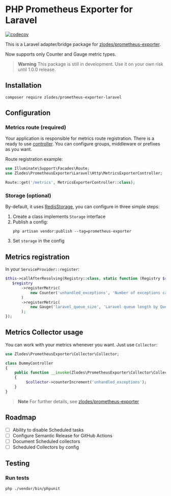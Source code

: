 # PHP Prometheus Exporter for Laravel

[![codecov](https://codecov.io/gh/zlodes/php-prometheus-exporter-laravel/branch/master/graph/badge.svg?token=JYPUW0UYT5)](https://codecov.io/gh/zlodes/php-prometheus-exporter-laravel)

This is a Laravel adapter/bridge package for [zlodes/prometheus-exporter](https://github.com/zlodes/php-prometheus-exporter).

Now supports only Counter and Gauge metric types.

> **Warning**
> This package is still in development. Use it on your own risk until 1.0.0 release.

## Installation

```shell
composer require zlodes/prometheus-exporter-laravel
```

## Configuration

### Metrics route (required)

Your application is responsible for metrics route registration. There is a ready to use [controller](src/Http/MetricsExporterController.php). You can configure groups, middleware or prefixes as you want.

Route registration example:

```php
use Illuminate\Support\Facades\Route;
use Zlodes\PrometheusExporter\Laravel\Http\MetricsExporterController;

Route::get('/metrics', MetricsExporterController::class);
```

### Storage (optional)

By-default, it uses [RedisStorage](src/Storage/RedisStorage.php), you can configure in three simple steps:

1. Create a class implements `Storage` interface
2. Publish a config:
   ```shell
   php artisan vendor:publish --tag=prometheus-exporter
   ```
3. Set `storage` in the config

## Metrics registration

In your `ServiceProvider::register`:
```php
$this->callAfterResolving(Registry::class, static function (Registry $registry): void {
   $registry
       ->registerMetric(
           new Counter('unhandled_exceptions', 'Number of exceptions caught by Exception Handler')
       )
       ->registerMetric(
           new Gauge('laravel_queue_size', 'Laravel queue length by Queue')
       );
});
```

## Metrics Collector usage

You can work with your metrics whenever you want. Just use `Collector`: 

```php
use Zlodes\PrometheusExporter\Collector\Collector;

class DummyController
{
    public function __invoke(Zlodes\PrometheusExporter\Collector\Collector $collector)
    {
         $collector->counterIncrement('unhandled_exceptions');
    }
}
```

> **Note**
> For further details, see [zlodes/prometheus-exporter](https://github.com/zlodes/php-prometheus-exporter)


## Roadmap

- [ ] Ability to disable Scheduled tasks
- [ ] Configure Semantic Release for GitHub Actions
- [ ] Document Scheduled collectors
- [ ] Scheduled Collectors by config

## Testing

### Run tests

```shell
php ./vendor/bin/phpunit
```
